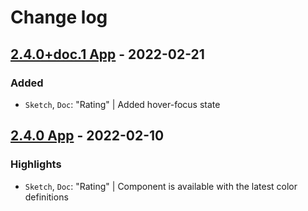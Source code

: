 # Change log

## [2.4.0+doc.1 App](https://github.com/cake-hub/lidl-app-sketch/tree/v2.4.0+doc.1) - 2022-02-21

### Added

* `Sketch`, `Doc`: "Rating" | Added hover-focus state


## [2.4.0 App](https://github.com/cake-hub/lidl-app-sketch/tree/v2.4.0) - 2022-02-10

### Highlights

* `Sketch`, `Doc`: "Rating" | Component is available with the latest color definitions
